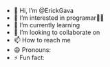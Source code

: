 - 👋 Hi, I’m @ErickGava
- 👀 I’m interested in programar👍🏻
- 🌱 I’m currently learning 
- 💞️ I’m looking to collaborate on 
- 📫 How to reach me 
- 😄 Pronouns: 
- ⚡ Fun fact: 

<!---
ErickGava/ErickGava is a ✨ special ✨ repository because its `README.md` (this file) appears on your GitHub profile.
You can click the Preview link to take a look at your changes.
--->
